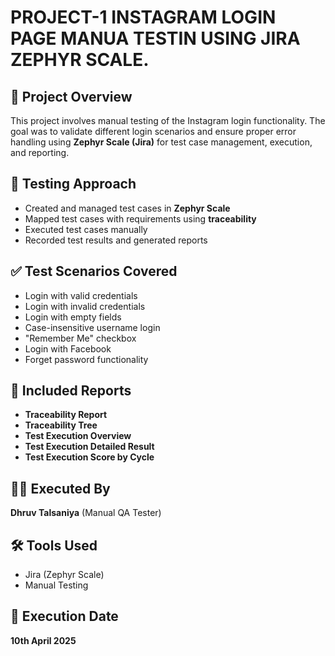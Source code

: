 # PROJECT-1 INSTAGRAM LOGIN PAGE MANUA TESTIN USING JIRA ZEPHYR SCALE.


## 📌 Project Overview
This project involves manual testing of the Instagram login functionality. The goal was to validate different login scenarios and ensure proper error handling using **Zephyr Scale (Jira)** for test case management, execution, and reporting.

## 🧪 Testing Approach
- Created and managed test cases in **Zephyr Scale**
- Mapped test cases with requirements using **traceability**
- Executed test cases manually
- Recorded test results and generated reports

## ✅ Test Scenarios Covered
- Login with valid credentials
- Login with invalid credentials
- Login with empty fields
- Case-insensitive username login
- "Remember Me" checkbox
- Login with Facebook
- Forget password functionality

## 📄 Included Reports
- **Traceability Report**
- **Traceability Tree**
- **Test Execution Overview**
- **Test Execution Detailed Result**
- **Test Execution Score by Cycle**

## 🧑‍💻 Executed By
**Dhruv Talsaniya** (Manual QA Tester)

## 🛠️ Tools Used
- Jira (Zephyr Scale)
- Manual Testing

## 📅 Execution Date
**10th April 2025**

